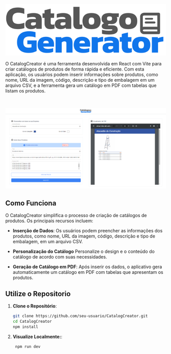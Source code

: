 
<div align="center">

![enter image description here](https://raw.githubusercontent.com/ThiagoAciole/catalog-create/a01258140e4568e0b865d230ac47331cf9f70eeb/src/assets/logo.svg)

</div>

O CatalogCreator é uma ferramenta desenvolvida em React com Vite para criar catálogos de produtos de forma rápida e eficiente. Com esta aplicação, os usuários podem inserir informações sobre produtos, como nome, URL da imagem, código, descrição e tipo de embalagem em um arquivo CSV, e a ferramenta gera um catálogo em PDF com tabelas que listam os produtos.

<br>

![enter image description here](https://github.com/ThiagoAciole/catalog-create/blob/main/src/assets/PrintProjeto.png?raw=true)

## Como Funciona

O CatalogCreator simplifica o processo de criação de catálogos de produtos. Os principais recursos incluem:

- **Inserção de Dados**: Os usuários podem preencher as informações dos produtos, como nome, URL da imagem, código, descrição e tipo de embalagem, em um arquivo CSV.
  
- **Personalização do Catálogo** Personalize o design e o conteúdo do catálogo de acordo com suas necessidades.
  
- **Geração de Catálogo em PDF**: Após inserir os dados, o aplicativo gera automaticamente um catálogo em PDF com tabelas que apresentam os produtos.



## Utilize o Repositorio 
1. **Clone o Repositório**:

   ```bash
   git clone https://github.com/seu-usuario/CatalogCreator.git
   cd CatalogCreator
   npm install

2. **Visualize Localmente:**:
   
   ```bash
    npm run dev
